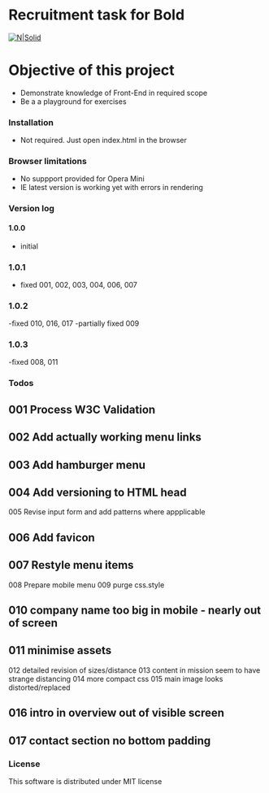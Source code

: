 # Recruitment task for Bold

[![N|Solid](https://cldup.com/dTxpPi9lDf.thumb.png)](https://nodesource.com/products/nsolid)


# Objective of this project

  - Demonstrate knowledge of Front-End in required scope
  - Be a a playground for exercises
  

### Installation

- Not required. Just open index.html in the browser

### Browser limitations

- No suppport provided for Opera Mini
- IE latest version is working yet with errors in rendering

### Version log
#### 1.0.0
- initial
### 1.0.1 
- fixed 001, 002, 003, 004, 006, 007

### 1.0.2
-fixed 010, 016, 017
-partially fixed 009

### 1.0.3

-fixed 008, 011

### Todos
 
 ## 001 Process W3C Validation
 ## 002 Add actually working menu links
 ## 003 Add hamburger menu
 ## 004 Add versioning to HTML head
 005 Revise input form and add patterns where appplicable
 ## 006 Add favicon
 ## 007 Restyle menu items
 008 Prepare mobile menu
 009 purge  css.style
 ## 010 company name too big in mobile - nearly out of screen
 ## 011 minimise assets
 012 detailed revision of sizes/distance
 013 content in mission seem to have strange distancing
 014 more compact css
 015 main image looks distorted/replaced
 ## 016 intro in overview out of visible screen
 ## 017 contact section no bottom padding


### License

This software is distributed under MIT license
